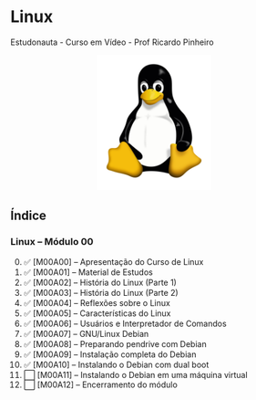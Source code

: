 # Linux
 Estudonauta - Curso em Vídeo - Prof Ricardo Pinheiro
  
 <p align="center">
  <img src=https://github.com/eduardodsr/Linux/blob/master/logo.png?raw=true" alt="imagem" width="200px" />
 </p>
      
## Índice
### Linux – Módulo 00
0. :white_check_mark: [M00A00] – Apresentação do Curso de Linux
1. :white_check_mark: [M00A01] – Material de Estudos
2. :white_check_mark: [M00A02] – História do Linux (Parte 1)
3. :white_check_mark: [M00A03] – História do Linux (Parte 2)
4. :white_check_mark: [M00A04] – Reflexões sobre o Linux
5. :white_check_mark: [M00A05] – Características do Linux
6. :white_check_mark: [M00A06] – Usuários e Interpretador de Comandos
7. :white_check_mark: [M00A07] – GNU/Linux Debian
8. :white_check_mark: [M00A08] – Preparando pendrive com Debian
9. :white_check_mark: [M00A09] – Instalação completa do Debian
10. :white_check_mark: [M00A10] – Instalando o Debian com dual boot
11. :white_large_square: [M00A11] – Instalando o Debian em uma máquina virtual
12. :white_large_square: [M00A12] – Encerramento do módulo 


